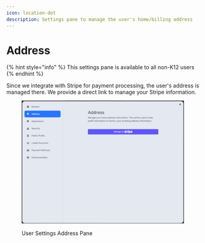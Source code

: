 ```yaml
---
icon: location-dot
description: Settings pane to manage the user's home/billing address
---
```


# Address

{% hint style="info" %}
This settings pane is available to all non-K12 users
{% endhint %}

Since we integrate with Stripe for payment processing, the user's address is managed there. We provide a direct link to manage your Stripe information.

<figure><img src="../../.gitbook/assets/image (1) (1) (1) (1).png" alt=""><figcaption><p>User Settings Address Pane</p></figcaption></figure>
